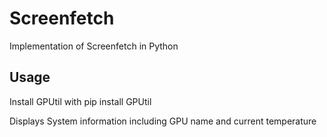 # Screenfetch
Implementation of Screenfetch in Python


## Usage
Install GPUtil with pip install GPUtil

Displays System information including GPU name and current temperature
